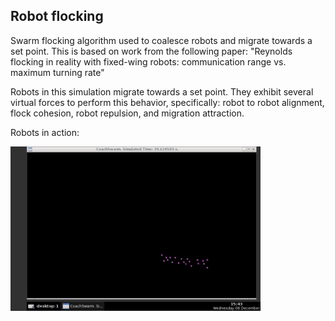## Robot flocking

Swarm flocking algorithm used to coalesce robots and migrate towards a set point. This is based on work from the following paper: "Reynolds flocking in reality with fixed-wing robots: communication range vs. maximum turning rate"

Robots in this simulation migrate towards a set point. They exhibit several virtual forces to perform this behavior, specifically: robot to robot alignment, flock cohesion, robot repulsion, and migration attraction.

Robots in action:

<img src="Flock_Ian.jpg" width="400"/>


